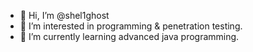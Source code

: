 - 👋 Hi, I’m @shel1ghost
- 👀 I’m interested in programming & penetration testing.
- 🌱 I’m currently learning advanced java programming.

<!---
shel1ghost/shel1ghost is a ✨ special ✨ repository because its `README.md` (this file) appears on your GitHub profile.
You can click the Preview link to take a look at your changes.
--->
